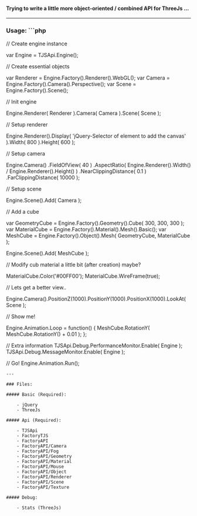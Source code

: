 #### Trying to write a little more object-oriented / combined API for ThreeJs ...

---

### Usage: ```php

// Create engine instance

var Engine = TJSApi.Engine();

// Create essential objects

var Renderer = Engine.Factory().Renderer().WebGL();
var Camera = Engine.Factory().Camera().Perspective();
var Scene = Engine.Factory().Scene();

// Init engine

Engine.Renderer( Renderer ).Camera( Camera ).Scene( Scene );

// Setup renderer

Engine.Renderer().Display( 'jQuery-Selector of element to add the canvas' ).Width( 800 ).Height( 600 );

// Setup camera

Engine.Camera()
	.FieldOfView( 40 )
	.AspectRatio( Engine.Renderer().Width() / Engine.Renderer().Height() )
	.NearClippingDistance( 0.1 )
	.FarClippingDistance( 10000 );

// Setup scene

Engine.Scene().Add( Camera );

// Add a cube

var GeometryCube = Engine.Factory().Geometry().Cube( 300, 300, 300 );
var MaterialCube = Engine.Factory().Material().Mesh().Basic();
var MeshCube = Engine.Factory().Object().Mesh( GeometryCube, MaterialCube );

Engine.Scene().Add( MeshCube );

// Modify cub material a little bit (after creation) maybe?

MaterialCube.Color('#00FF00');
MaterialCube.WireFrame(true);

// Lets get a better view..

Engine.Camera().PositionZ(1000).PositionY(1000).PositionX(1000).LookAt( Scene );


// Show me!

Engine.Animation.Loop = function() {
	MeshCube.RotationY( MeshCube.RotationY() + 0.01 );
};

// Extra information
TJSApi.Debug.PerformanceMonitor.Enable( Engine );
TJSApi.Debug.MessageMonitor.Enable( Engine );

// Go!
Engine.Animation.Run();

```
---

### Files:

##### Basic (Required):

	- jQuery
	- ThreeJs

##### Api (Required):

	- TJSApi
	- FactoryTJS
	- FactoryAPI
	- FactoryAPI/Camera
	- FactoryAPI/Fog
	- FactoryAPI/Geometry
	- FactoryAPI/Material
	- FactoryAPI/Mouse
	- FactoryAPI/Object
	- FactoryAPI/Renderer
	- FactoryAPI/Scene
	- FactoryAPI/Texture

##### Debug:

	- Stats (ThreeJs)
